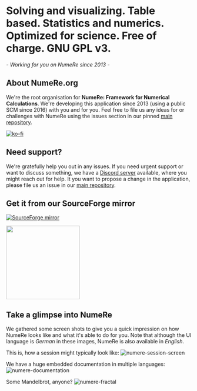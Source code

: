 # Solving and visualizing. Table based. Statistics and numerics. Optimized for science. Free of charge. GNU GPL v3.

*- Working for you on NumeRe since 2013 -*

## About NumeRe.org

We're the root organisation for **NumeRe: Framework for Numerical Calculations**. We're developing this application since 2013 (using a public SCM since 2016) with you and for you. Feel free to file us any ideas for or challenges with NumeRe using the issues section in our pinned [main repository](https://github.com/numere-org/NumeRe/issues).

[![ko-fi](https://ko-fi.com/img/githubbutton_sm.svg)](https://ko-fi.com/numere)

## Need support?

We're gratefully help you out in any issues. If you need urgent support or want to discuss something, we have a [Discord server](https://discord.gg/s5tSjwU) available, where you might reach out for help. It you want to propose a change in the application, please file us an issue in our [main repository](https://github.com/numere-org/NumeRe/issues).

## Get it from our SourceForge mirror
[![SourceForge mirror](https://a.fsdn.com/con/app/sf-download-button)](https://sourceforge.net/projects/numere/files/latest/download/)

<img src="https://sourceforge.net/cdn/syndication/badge_img/2548459/oss-community-choice-black" width="200px" />

## Take a glimpse into NumeRe
We gathered some screen shots to give you a quick impression on how NumeRe looks like and what it's able to do for you. Note that although the UI language is *German* in these images, NumeRe is also available in *English*.

This is, how a session might typically look like:
![numere-session-screen](https://github.com/numere-org/.github/assets/87755490/dd32a506-812f-4802-9075-df6229530e78) 

We have a huge embedded documentation in multiple languages:
![numere-documentation](https://github.com/numere-org/.github/assets/87755490/0865697d-884b-4058-9418-610fb23a5a75) 

Some Mandelbrot, anyone?
![numere-fractal](https://github.com/numere-org/.github/assets/87755490/1d5138be-feb4-47dc-a83a-1137ce1b457a) 

<!--

**Here are some ideas to get you started:**

🙋‍♀️ A short introduction - what is your organization all about?
🌈 Contribution guidelines - how can the community get involved?
👩‍💻 Useful resources - where can the community find your docs? Is there anything else the community should know?
🍿 Fun facts - what does your team eat for breakfast?
🧙 Remember, you can do mighty things with the power of [Markdown](https://docs.github.com/github/writing-on-github/getting-started-with-writing-and-formatting-on-github/basic-writing-and-formatting-syntax)
-->
